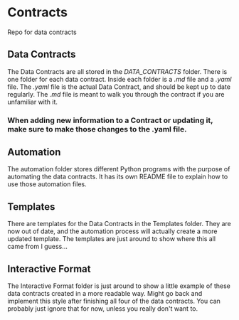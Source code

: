 # Contracts
Repo for data contracts

## Data Contracts

The Data Contracts are all stored in the *DATA_CONTRACTS* folder. There is one folder for each data contract. Inside each folder is a *.md* file and a *.yaml* file. The *.yaml* file is the actual Data Contract, and should be kept up to date regularly. The *.md* file is meant to walk you through the contract if you are unfamiliar with it. 
### When adding new information to a Contract or updating it, make sure to make those changes to the .yaml file.

## Automation

The automation folder stores different Python programs with the purpose of automating the data contracts. 
It has its own README file to explain how to use those automation files.

## Templates

There are templates for the Data Contracts in the Templates folder. They are now out of date, and the automation process will actually create a more updated template. The templates are just around to show where this all came from I guess...

## Interactive Format

The Interactive Format folder is just around to show a little example of these data contracts created in a more readable way. Might go back and implement this style after finishing all four of the data contracts. You can probably just ignore that for now, unless you really don't want to.


